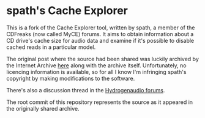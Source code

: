 # spath's Cache Explorer

This is a fork of the Cache Explorer tool, written by spath, a member of the
CDFreaks (now called MyCE) forums. It aims to obtain information about a CD
drive's cache size for audio data and examine if it's possible to disable cached
reads in a particular model.

The original post where the source had been shared was luckily archived by
the Internet Archive [here](http://web.archive.org/web/20160114125735/http://club.myce.com/f61/cache-explorer-184487/index2.html#post2522328)
along with the archive itself. Unfortunately, no licencing information is
available, so for all I know I'm infringing spath's copyright by making
modifications to the software.

There's also a discussion thread in the [Hydrogenaudio forums](https://hydrogenaud.io/index.php/topic,45996.0.html).

The root commit of this repository represents the source as it appeared in the
originally shared archive.
